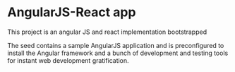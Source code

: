 # AngularJS-React app

This project is an angular JS and react implementation bootstrapped

The seed contains a sample AngularJS application and is preconfigured to install the Angular
framework and a bunch of development and testing tools for instant web development gratification.

